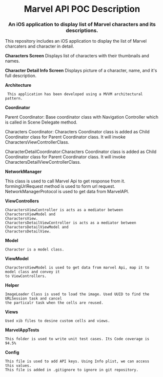 <h1 align="center">Marvel API POC Description</h1>
<h3 align="center">An iOS application to display list of Marvel characters and its descriptions.</h3>
<p>
This  repository includes an iOS application to display the list of Marvel charcaters and character in detail.

**Characters Screen** Displays list of characters with their thumbnails and names.

**Character Detail Info Screen** Displays picture of a character, name, and it's full description.

**Architecture**

     This application has been developed using a MVVM architectural pattern. 
     
**Coordinator**

  Parent Coordinator: Base coordinator class with Navigation Controller which is called in Scene Delegate method.
  
  Characters Coordinator: Characters Coordinator class is added as Child Coordinator class for Parent Coordinator class. 
  It will invoke CharactersViewControllerClass.
  
  CharacterDetailCoordinator:Characters Coordinator class is added as Child Coordinator class for Parent Coordinator class. 
  It will invoke CharactersDetailViewControllerClass.

**NetworkManager**

   This class is used to call Marvel Api to get response from it.  
   formingUrlRequest method is used to form url request.
   NetworkManagerProtocol is used to get data from MarvelAPI.
   
**ViewControllers**

    CharactersViewController is acts as a mediator between CharactersViewModel and
    CharactersView.
    CharactersDetailViewController is acts as a mediator between CharactersDetailViewModel and 
    CharactersDetailView.
    
**Model**

    Character is a model class. 
    
**ViewModel**

    CharactersViewModel is used to get data from marvel Api, map it to model class and convey it
    to ViewControllers.
    
**Helper**

    ImageLoader Class is used to load the image. Used UUID to find the URLSession task and cancel 
    the particalr task when the cells are reused.
    
**Views**

    Used xib files to desine custom cells and views.

**MarvelAppTests**

    This folder is used to write unit test cases. Its Code coverage is 94.5%
    
**Config** 

    This file is used to add API keys. Using Info plist, we can access this values. 
    This file is added in .gitignore to ignore in git repository.
</p>





  

